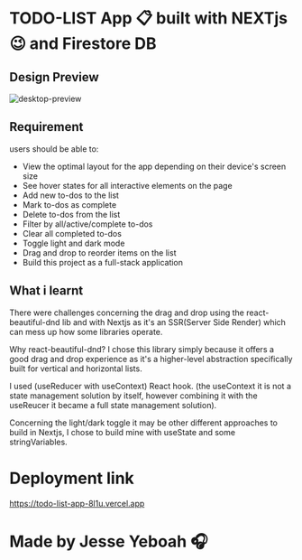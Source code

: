 # TODO-LIST App  📋 built with NEXTjs 😉 and Firestore DB
## Design Preview
![desktop-preview](https://github.com/eaglementality/Todo-List-APP/assets/97172881/049cf38b-53d0-4d5b-ac48-96bbb4e86c8a)
## Requirement
users should be able to:
+ View the optimal layout for the app depending on their device's screen size
+ See hover states for all interactive elements on the page
+ Add new to-dos to the list
+ Mark to-dos as complete
+ Delete to-dos from the list
+ Filter by all/active/complete to-dos
+ Clear all completed to-dos
+ Toggle light and dark mode
+ Drag and drop to reorder items on the list
+ Build this project as a full-stack application
## What i learnt
There were challenges concerning the drag and drop using the react-beautiful-dnd lib and with Nextjs as it's an SSR(Server Side Render) which can mess up how some libraries operate.

Why react-beautiful-dnd? I chose this library simply because it offers a good drag and drop experience as it's a higher-level abstraction specifically built for vertical and horizontal lists.

I used (useReducer with useContext) React hook. (the useContext it is not a state management solution by itself, however combining it with the useReucer it became a full state management solution).

Concerning the light/dark toggle it may be other different approaches to build in Nextjs, I chose to build mine with useState and some stringVariables.
# Deployment link
https://todo-list-app-8l1u.vercel.app
# Made by Jesse Yeboah 🎧 
